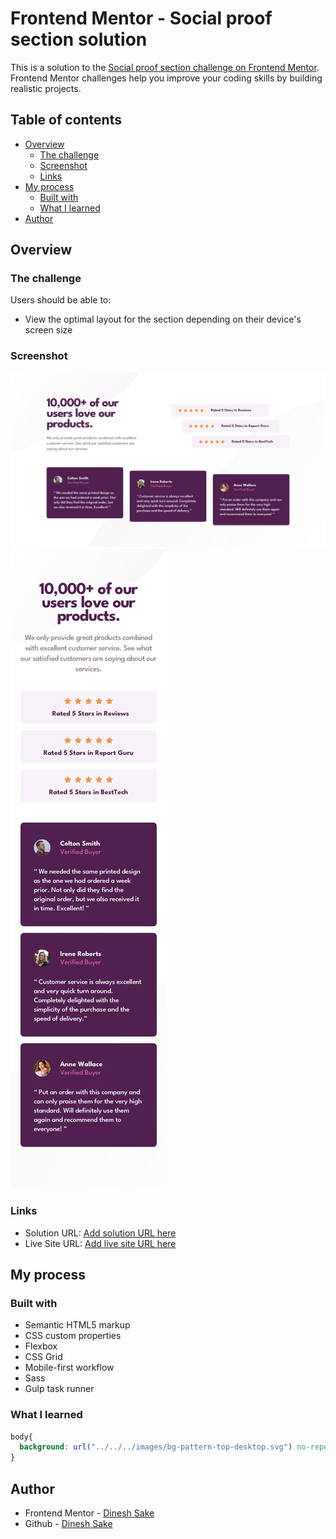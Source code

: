 # Frontend Mentor - Social proof section solution

This is a solution to the [Social proof section challenge on Frontend Mentor](https://www.frontendmentor.io/challenges/social-proof-section-6e0qTv_bA). Frontend Mentor challenges help you improve your coding skills by building realistic projects.

## Table of contents

- [Overview](#overview)
  - [The challenge](#the-challenge)
  - [Screenshot](#screenshot)
  - [Links](#links)
- [My process](#my-process)
  - [Built with](#built-with)
  - [What I learned](#what-i-learned)
- [Author](#author)

## Overview

### The challenge

Users should be able to:

- View the optimal layout for the section depending on their device's screen size

### Screenshot

![](./design/desktop-design.jpg)
![](./design/mobile-design.jpg)

### Links

- Solution URL: [Add solution URL here](https://github.com/Nrupatungan/social-proof-section-master)
- Live Site URL: [Add live site URL here](https://nrupatungan.github.io/social-proof-section-master/)

## My process

### Built with

- Semantic HTML5 markup
- CSS custom properties
- Flexbox
- CSS Grid
- Mobile-first workflow
- Sass
- Gulp task runner

### What I learned

```css
body{
  background: url("../../../images/bg-pattern-top-desktop.svg") no-repeat left top, url("../../../images/bg-pattern-bottom-desktop.svg") no-repeat right bottom;
}
```

## Author

- Frontend Mentor - [Dinesh Sake](https://www.frontendmentor.io/profile/Nrupatungan)
- Github - [Dinesh Sake](https://github.com/Nrupatungan)